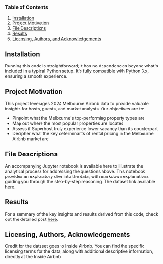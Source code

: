 ### Table of Contents
1. [Installation](#installation)
2. [Project Motivation](#motivation)
3. [File Descriptions](#files)
4. [Results](#results)
5. [Licensing, Authors, and Acknowledgements](#licensing)


## Installation <a name="installation"></a>
Running this code is straightforward; it has no dependencies beyond what's included in a typical Python setup. It's fully compatible with Python 3.x, ensuring a smooth experience.

## Project Motivation <a name="motivation"></a>
This project leverages 2024 Melbourne Airbnb data to provide valuable insights for hosts, guests, and market analysts. Our objectives are to:
-	Pinpoint what the Melbourne's top-performing property types are
-	Map out where the most popular properties are located
-	Assess if Superhost truly experience lower vacancy than its counterpart
-	Decipher what the key determinants of rental pricing in the Melbourne Airbnb market are

## File Descriptions <a name="files"></a>
An accompanying Jupyter notebook is available here to illustrate the analytical process for addressing the questions above. This notebook provides an exploratory dive into the data, with markdown explanations guiding you through the step-by-step reasoning. The dataset link available [here]().

## Results <a name="results"></a>
For a summary of the key insights and results derived from this code, check out the detailed post [here](https://data.insideairbnb.com/australia/vic/melbourne/2024-12-08/data/listings.csv.gz).

## Licensing, Authors, Acknowledgements <a name="licensing"></a>

Credit for the dataset goes to Inside Airbnb. You can find the specific licensing terms for the data, along with additional descriptive information, directly at the Inside Airbnb. 

